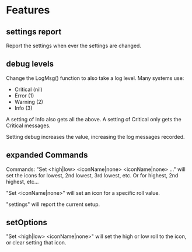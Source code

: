 # Features

## settings report

Report the settings when ever the settings are changed.

## debug levels

Change the LogMsg() function to also take a log level.
Many systems use:

* Critical    (nil)
* Error       (1)
* Warning     (2)
* Info        (3)

A setting of Info also gets all the above.
A setting of Critical only gets the Critical messages.

Setting debug increases the value, increasing the log messages recorded.


## expanded Commands

Commands:
"Set <high|low> <iconName|none> <iconName|none> ..."  will set the icons for lowest, 2nd lowest, 3rd lowest, etc.  Or for highest, 2nd highest, etc...

"Set <rollvalue> <iconName|none>" will set an icon for a specific roll value.

"settings" will report the current setup.

## setOptions

"Set <high|low> <iconName|none>" will set the high or low roll to the icon, or clear setting that icon.
